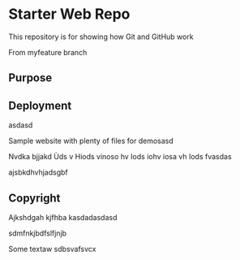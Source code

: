 # Starter Web Repo

This repository is for showing how Git and GitHub work

From myfeature branch

## Purpose

## Deployment
asdasd

Sample website with plenty of files for demosasd

 Nvdka bjjakd 
Ùds v
Hiods vinoso hv
Iods iohv iosa vh
Iods fvasdas

ajsbkdhvhjadsgbf
## Copyright

Ajkshdgah kjfhba kasdadasdasd

sdmfnkjbdfslfjnjb

Some textaw sdbsvafsvcx